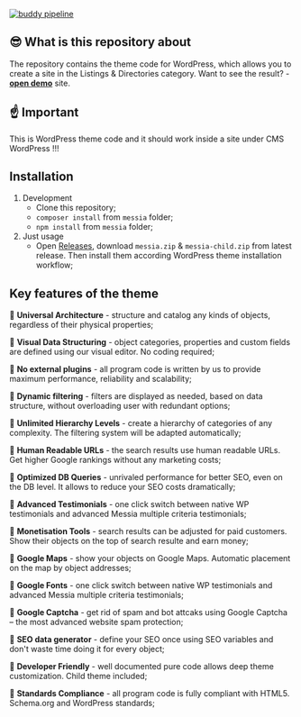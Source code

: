 [![buddy pipeline](https://app.buddy.works/773021792e/messia-wp-theme/pipelines/pipeline/429241/badge.svg?token=852c46eb0d6f35ce3b858d5cecda6b30fbabb58a67752ea9c9a2d3e0fe07954e "buddy pipeline")](https://app.buddy.works/773021792e/messia-wp-theme/pipelines/pipeline/429241)

## 😎 What is this repository about
The repository contains the theme code for WordPress, which allows you to create a site in the Listings & Directories category. Want to see the result? - [**open demo**](https://demo.messiawp.com/estate/) site.

## ☝️ Important
This is WordPress theme code and it should work inside a site under CMS WordPress !!!

## Installation
1. Development
   - Clone this repository;
   - `composer install` from `messia` folder;
   - `npm install` from `messia` folder;
2. Just usage
   - Open [Releases](https://github.com/MessiaWP/Messia-WP-Theme/releases), download `messia.zip` & `messia-child.zip` from latest release. Then install them according WordPress theme installation workflow;

## Key features of the theme
🔸 **Universal Architecture** - structure and catalog any kinds of objects, regardless of their physical properties;

🔸 **Visual Data Structuring** - object categories, properties and custom fields are defined using our visual editor. No coding required;

🔸 **No external plugins** - all program code is written by us to provide maximum performance, reliability and scalability;

🔸 **Dynamic filtering** - filters are displayed as needed, based on data structure, without overloading user with redundant options;

🔸 **Unlimited Hierarchy Levels** - create a hierarchy of categories of any complexity. The filtering system will be adapted automatically;

🔸 **Human Readable URLs** - the search results use human readable URLs. Get higher Google rankings without any marketing costs;

🔸 **Optimized DB Queries** - unrivaled performance for better SEO, even on the DB level. It allows to reduce your SEO costs dramatically;

🔸 **Advanced Testimonials** - one click switch between native WP testimonials and advanced Messia multiple criteria testimonials;

🔸 **Monetisation Tools** - search results can be adjusted for paid customers. Show their objects on the top of search resulte and earn money;

🔸 **Google Maps** - show your objects on Google Maps. Automatic placement on the map by object addresses;

🔸 **Google Fonts** - one click switch between native WP testimonials and advanced Messia multiple criteria testimonials;

🔸 **Google Captcha** - get rid of spam and bot attcaks using Google Captcha – the most advanced website spam protection;

🔸 **SEO data generator** - define your SEO once using SEO variables and don't waste time doing it for every object;

🔸 **Developer Friendly** - well documented pure code allows deep theme customization. Child theme included;

🔸 **Standards Compliance** - all program code is fully compliant with HTML5. Schema.org and WordPress standards;
